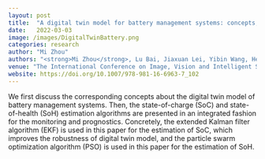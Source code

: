 ```yaml
---
layout: post
title:  "A digital twin model for battery management systems: concepts, algorithms, and platforms"
date:   2022-03-03
image: /images/DigitalTwinBattery.png
categories: research
author: "Mi Zhou"
authors: "<strong>Mi Zhou</strong>, Lu Bai, Jiaxuan Lei, Yibin Wang, Heng Li"
venue: "The International Conference on Image, Vision and Intelligent Systems"
website: https://doi.org/10.1007/978-981-16-6963-7_102
---
```

We first discuss the corresponding concepts about the digital twin model of battery management systems. Then, the state-of-charge (SoC) and state-of-health (SoH) estimation algorithms are presented in an integrated fashion for the monitoring and prognostics. Concretely, the extended Kalman filter algorithm (EKF) is used in this paper for the estimation of SoC, which improves the robustness of digital twin model, and the particle swarm optimization algorithm (PSO) is used in this paper for the estimation of SoH.